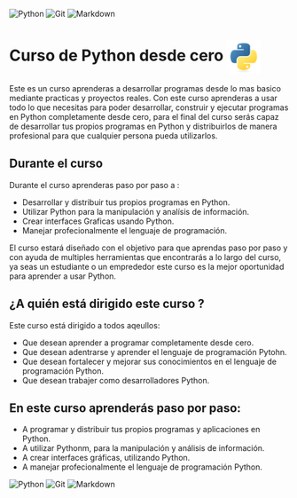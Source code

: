 ![Python](https://img.shields.io/badge/Python-%233776AB.svg?style=flat-square&logo=python&logoColor=white) 
![Git](https://img.shields.io/badge/Git-%23F05033.svg?style=flat-square&logo=git&logoColor=white) 
![Markdown](https://img.shields.io/badge/Markdown-%23000000.svg?style=flat-square&logo=markdown&logoColor=white)

# Curso de Python desde cero <img align="center" src="https://github.com/devicons/devicon/blob/master/icons/python/python-original.svg" alt="Python" width="60" height="60"/>

Este es un curso aprenderas a desarrollar programas desde lo mas basico mediante practicas y proyectos reales. Con este curso aprenderas a usar todo lo que necesitas para poder desarrollar, construir  y ejecutar programas en Python completamente desde cero, para el final del curso serás capaz de desarrollar tus propios programas en Python y distribuirlos de manera profesional para que cualquier persona pueda utilizarlos.

## Durante el curso

Durante el curso aprenderas paso por paso a :

- Desarrollar y distribuir tus propios programas en Python.
- Utilizar Python para la manipulación y analísis de información.
- Crear interfaces Graficas usando Python.
- Manejar profecionalmente el lenguaje de programación.

El curso estará diseñado con el objetivo para que aprendas paso por paso y con ayuda de multiples herramientas que encontrarás a lo largo del curso, ya seas un estudiante o un emprededor este curso es la mejor oportunidad para aprender a usar Python.

## ¿A quién está dirigido este curso ?

Este curso está dirigido a todos aqeullos:

  - Que desean aprender a programar completamente desde cero.
  - Que desean adentrarse y aprender el lenguaje de programación Pytohn.
  - Que desean fortalecer y mejorar sus conocimientos en el lenguaje de programación Python.
  - Que desean trabajer como desarrolladores Python.

## En este curso aprenderás paso por paso:
  - A programar y distribuir tus propios programas y aplicaciones en Python.
  - A utilizar Pythonm, para la manipulación y análisis de información.
  - A crear interfaces gráficas, utilizando Python.
  - A manejar profecionalmente el lenguaje de programación Python.

![Python](https://img.shields.io/badge/Python-%233776AB.svg?style=flat-square&logo=python&logoColor=white) 
![Git](https://img.shields.io/badge/Git-%23F05033.svg?style=flat-square&logo=git&logoColor=white) 
![Markdown](https://img.shields.io/badge/Markdown-%23000000.svg?style=flat-square&logo=markdown&logoColor=white)
